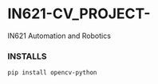 # IN621-CV_PROJECT-
IN621 Automation and Robotics 

### INSTALLS 

```pip install opencv-python```
```pip install
